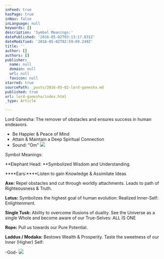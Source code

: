 ```yaml
---
inFeed: true
hasPage: true
inNav: false
inLanguage: null
keywords: []
description: 'Symbol Meanings:'
datePublished: '2016-05-02T03:13:17.831Z'
dateModified: '2016-05-02T02:59:09.249Z'
title: ''
author: []
authors: []
publisher:
  name: null
  domain: null
  url: null
  favicon: null
starred: true
sourcePath: _posts/2016-05-02-lord-ganesha.md
published: true
url: lord-ganesha/index.html
_type: Article

---
```

Lord Ganesha: The remover of obstacles and ensures success in human endeavors.

* Be Happier & Peace of Mind
* Attain & Maintain a Deep Spiritual Connection
* Sound: "Om"
![](https://the-grid-user-content.s3-us-west-2.amazonaws.com/4fd17534-ec22-40c0-a54e-32b16e2437cd.jpg)

Symbol Meanings:

**Elephant Head: **Symbolized Wisdom and Understanding. 

****Ears:****Listen to gain Knowledge & Assimilate Ideas

**Axe:** Repel obstacles and cut through worldly attachments. Leads to path of Righteousness & Truth.

**Lotus:** Symbolizes the highest goal of human evolution: Realized Inner-Self: Enlightenment. 

**Single Tusk:** Ability to overcome illusions of duality. See the Universe as a single Whole and become aware of our True-Selves: ALL IS ONE

**Rope:** Pull us towards our Pure Potential.

**Laddus / Modaka:** Bestows Wealth & Prosperity. Taste the sweetness of our Inner (Higher) Self: 

-God-
![](https://the-grid-user-content.s3-us-west-2.amazonaws.com/03d5973d-e0f6-41e4-97eb-8a7c3255da68.jpg)